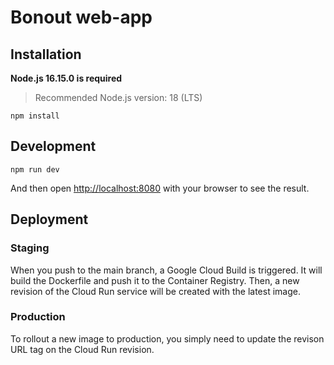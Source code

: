 # Bonout web-app

## Installation

**Node.js 16.15.0 is required**

> Recommended Node.js version: 18 (LTS)

```sh-session
npm install
```

## Development

```sh-session
npm run dev
```

And then open [http://localhost:8080](http://localhost:8080) with your browser to see the result.

## Deployment

### Staging

When you push to the main branch, a Google Cloud Build is triggered. It will build the Dockerfile and push it to the Container Registry. Then, a new revision of the Cloud Run service will be created with the latest image.

### Production

To rollout a new image to production, you simply need to update the revison URL tag on the Cloud Run revision.
